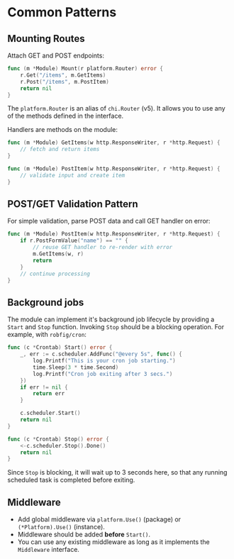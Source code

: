 # Common Patterns

## Mounting Routes

Attach GET and POST endpoints:

```go
func (m *Module) Mount(r platform.Router) error {
    r.Get("/items", m.GetItems)
    r.Post("/items", m.PostItem)
    return nil
}
```

The `platform.Router` is an alias of `chi.Router` (v5). It allows you to
use any of the methods defined in the interface.

Handlers are methods on the module:

```go
func (m *Module) GetItems(w http.ResponseWriter, r *http.Request) {
    // fetch and return items
}

func (m *Module) PostItem(w http.ResponseWriter, r *http.Request) {
    // validate input and create item
}
```

## POST/GET Validation Pattern

For simple validation, parse POST data and call GET handler on error:

```go
func (m *Module) PostItem(w http.ResponseWriter, r *http.Request) {
    if r.PostFormValue("name") == "" {
        // reuse GET handler to re-render with error
        m.GetItems(w, r)
        return
    }
    // continue processing
}
```

## Background jobs

The module can implement it's background job lifecycle by providing a
`Start` and `Stop` function. Invoking `Stop` should be a blocking
operation. For example, with `robfig/cron`:

```go
func (c *Crontab) Start() error {
	_, err := c.scheduler.AddFunc("@every 5s", func() {
		log.Printf("This is your cron job starting.")
		time.Sleep(3 * time.Second)
		log.Printf("Cron job exiting after 3 secs.")
	})
	if err != nil {
		return err
	}

	c.scheduler.Start()
	return nil
}

func (c *Crontab) Stop() error {
	<-c.scheduler.Stop().Done()
	return nil
}
```

Since `Stop` is blocking, it will wait up to 3 seconds here, so that any
running scheduled task is completed before exiting.


## Middleware

- Add global middleware via `platform.Use()` (package) or `(*Platform).Use()` (instance).
- Middleware should be added **before** `Start()`.
- You can use any existing middleware as long as it implements the `Middleware` interface.
